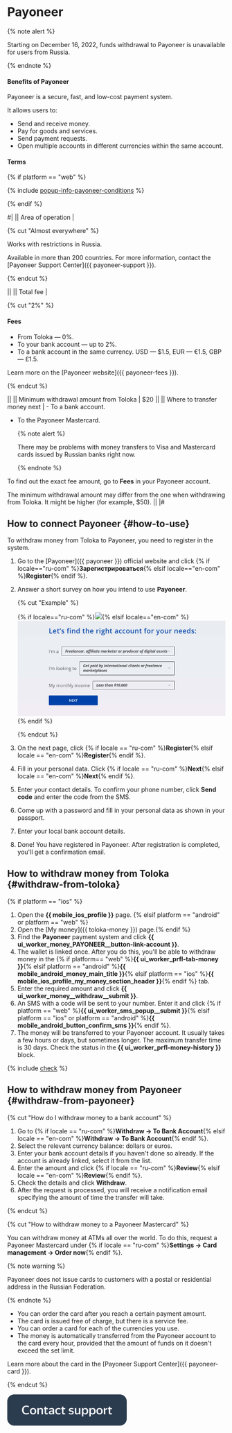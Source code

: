 # Payoneer

{% note alert %}

Starting on December 16, 2022, funds withdrawal to Payoneer is unavailable for users from Russia.

{% endnote %}

#### Benefits of Payoneer

Payoneer is a secure, fast, and low-cost payment system.

It allows users to:

- Send and receive money.
- Pay for goods and services.
- Send payment requests.
- Open multiple accounts in different currencies within the same account.

#### Terms

{% if platform == "web" %}

{% include [popup-info-payoneer-conditions](../_includes/pay/popup-info/id-popup-info/payoneer-conditions.md) %}

{% endif %}

#|
|| Area of operation |

{% cut "Almost everywhere" %}

Works with restrictions in Russia.

Available in more than 200 countries. For more information, contact the [Payoneer Support Center]({{ payoneer-support }}).

{% endcut %}

||
|| Total fee |

{% cut "2%" %}

#### Fees

- From Toloka — 0%.
- To your bank account — up to 2%.
- To a bank account in the same currency. USD — $1.5, EUR — €1.5, GBP — £1.5.

Learn more on the [Payoneer website]({{ payoneer-fees }}).

{% endcut %}

||
|| Minimum withdrawal amount from Toloka | $20 ||
|| Where to transfer money next | - To a bank account.

- To the Payoneer Mastercard.

    {% note alert %}

    There may be problems with money transfers to Visa and Mastercard cards issued by Russian banks right now.

    {% endnote %}


To find out the exact fee amount, go to **Fees** in your Payoneer account.

The minimum withdrawal amount may differ from the one when withdrawing from Toloka. It might be higher (for example, $50). ||
|#

## How to connect Payoneer {#how-to-use}

To withdraw money from Toloka to Payoneer, you need to register in the system.

1. Go to the [Payoneer]({{ payoneer }}) official website and click {% if locale=="ru-com" %}**Зарегистрироваться**{% elsif locale=="en-com" %}**Register**{% endif %}.
1. Answer a short survey on how you intend to use **Payoneer**.

    {% cut "Example" %}

    {% if locale=="ru-com" %}![](../assets/Payoneer/Payoneer-registration_rus_1.png){% elsif locale=="en-com" %}![](../assets/Payoneer/Payoneer-registration_en_1.png){% endif %}

    {% endcut %}

1. On the next page, click {% if locale == "ru-com" %}**Register**{% elsif locale == "en-com" %}**Register**{% endif %}.
1. Fill in your personal data. Click {% if locale == "ru-com" %}**Next**{% elsif locale == "en-com" %}**Next**{% endif %}.
1. Enter your contact details. To confirm your phone number, click **Send code** and enter the code from the SMS.
1. Come up with a password and fill in your personal data as shown in your passport.
1. Enter your local bank account details.
1. Done! You have registered in Payoneer. After registration is completed, you'll get a confirmation email.


## How to withdraw money from Toloka {#withdraw-from-toloka}

{% if platform == "ios" %}
1. Open the **{{ mobile_ios_profile }}** page.
   {% elsif platform == "android" or platform == "web" %}
1. Open the [My money]({{ toloka-money }}) page.{% endif %}
1. Find the **Payoneer** payment system and click **{{ ui_worker_money_PAYONEER__button-link-account }}**.
1. The wallet is linked once. After you do this, you'll be able to withdraw money in the {% if platform== "web" %}**{{ ui_worker_prfl-tab-money }}**{% elsif platform == "android" %}**{{ mobile_android_money_main_title }}**{% elsif platform == "ios" %}**{{ mobile_ios_profile_my_money_section_header }}**{% endif %} tab.
1. Enter the required amount and click **{{ ui_worker_money__withdraw__submit }}**.
1. An SMS with a code will be sent to your number. Enter it and click {% if platform == "web" %}**{{ ui_worker_sms_popup__submit }}**{% elsif platform == "ios" or platform == "android" %}**{{ mobile_android_button_confirm_sms }}**{% endif %}.
1. The money will be transferred to your Payoneer account. It usually takes a few hours or days, but sometimes longer. The maximum transfer time is 30 days. Check the status in the **{{ ui_worker_prfl-money-history }}** block.

{% include [check](../_includes/pay/about/check.md) %}


## How to withdraw money from Payoneer {#withdraw-from-payoneer}

{% cut "How do I withdraw money to a bank account" %}

1. Go to {% if locale == "ru-com" %}**Withdraw → To Bank Account**{% elsif locale == "en-com" %}**Withdraw → To Bank Account**{% endif %}.
1. Select the relevant currency balance: dollars or euros.
1. Enter your bank account details if you haven't done so already. If the account is already linked, select it from the list.
1. Enter the amount and click {% if locale == "ru-com" %}**Review**{% elsif locale == "en-com" %}**Review**{% endif %}.
1. Check the details and click **Withdraw**.
1. After the request is processed, you will receive a notification email specifying the amount of time the transfer will take.

{% endcut %}

{% cut "How to withdraw money to a Payoneer Mastercard" %}

You can withdraw money at ATMs all over the world. To do this, request a Payoneer Mastercard under {% if locale == "ru-com" %}**Settings → Card management → Order now**{% endif %}.

{% note warning %}

Payoneer does not issue cards to customers with a postal or residential address in the Russian Federation.

{% endnote %}

- You can order the card after you reach a certain payment amount.
- The card is issued free of charge, but there is a service fee.
- You can order a card for each of the currencies you use.
- The money is automatically transferred from the Payoneer account to the card every hour, provided that the amount of funds on it doesn't exceed the set limit.

Learn more about the card in the [Payoneer Support Center]({{ payoneer-card }}).

{% endcut %}

[![](../assets/buttons/contact-support.svg)](../troubleshooting/troubleshooting.md#money_withdrawal)

